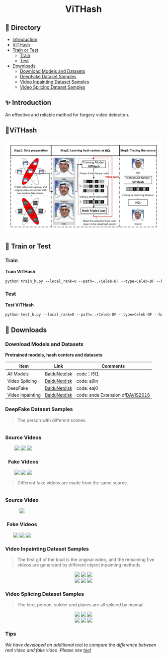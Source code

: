 <h1 align="center">
ViTHash
</h1>

## 📜 Directory

- [Introduction](#-introduction)
- [ViTHash](#%EF%B8%8Fvithash)
- [Train or Test](#-train-or-test)
  - [Train](#train)
  - [Test](#test)
- [Downloads](#%EF%B8%8F-downloads)
  - [Download Models and Datasets](#download-models-and-datasets)
  - [DeepFake Dataset Samples](#deepfake-dataset-samples)
  - [Video Inpainting Dataset Samples](#video-inpainting-dataset-samples)
  - [Video Splicing Dataset Samples](#video-splicing-dataset-samples)

## ✨ Introduction

An effective and reliable method for forgery video detection.

## 👀️ViTHash

<div align="center">
    <img src="./assets/flowchart.png" width="720px" >
</div>

## 🔬 Train or Test

### Train

**Train ViTHash**

```apache
python train_h.py --local_rank=0 --path=../Celeb-DF --type=Celeb-DF --hash_bits=512 --pretrained=x
```

### Test

**Test ViTHash**

```apache
python test_h.py --local_rank=0 --path=../Celeb-DF --type=Celeb-DF --hash_bits=512 --pretrained=x
```

## 🚀️ Downloads

### Download Models and Datasets

**Pretrained models, hash centers and datasets**


| Item          | Link                                                                     | Comments                                                        |
| --------------- | -------------------------------------------------------------------------- | ----------------------------------------------------------------- |
| All Models    | [BaiduNetdisk](https://pan.baidu.com/s/1AXOs4HoDfLpUKiC6mkQl9g?pwd=i5l1) | code：i5l1                                                      |
| Video Splicing | [BaiduNetdisk](https://pan.baidu.com/s/1Ng4BVAxV6t_HbtpZuQN3yg?pwd=a9in) | code: a9in                                                      |
| DeepFake           | [BaiduNetdisk](https://pan.baidu.com/s/1sK1CfBJy_qMvPOVJkW1mXA?pwd=eaj0) | code: eaj0                                                      |
| Video Inpainting      | [BaiduNetdisk](https://pan.baidu.com/s/1h1fu-P-pac5akQpZGNItMw?pwd=ande) | code: ande Extension of[DAVIS2016](https://davischallenge.org/) |

### DeepFake Dataset Samples

> The person with different scenes.

<div style="align-items: center;text-align: center; display: inline-block" >
    <div>
        <h3 align="center">Source Videos</h3>
        <div  align="center">
            <img src="./assets/girl_r0.gif" width="30%">
            <img src="./assets/girl_r1.gif" width="30%">
            <img src="./assets/girl_r2.gif" width="30%">
        </div>
    </div>
    <div>
        <h3 align="center">Fake Videos</h3>
        <div  align="center">
            <img src="./assets/girl_f0.gif" width="30%">
            <img src="./assets/girl_f1.gif" width="30%">
            <img src="./assets/girl_f2.gif" width="30%">
        </div>
    </div>  
</div>

> Different fake videos are made from the same source.

<div style="align-items: center;text-align: center; display: inline-block" >
    <div>
        <h3 align="center">Source Video</h3>
        <div  align="center">
            <img src="./assets/40.gif" width="30%">
        </div>
    </div>
    <div>
        <h3 align="center">Fake Videos</h3>
        <div  align="center">
            <img src="./assets/male-f1.gif" width="30%">
            <img src="./assets/male-f2.gif" width="30%">
            <img src="./assets/male-f3.gif" width="30%">
        </div>
    </div>  
</div>

### Video Inpainting Dataset Samples

> The first gif of the boat is the original video, and the remaining five videos are generated by different object inpainting methods.

<div align="center" >
    <div>
        <div  align="center">
            <img src="./assets/boat.gif" width="30%" >
            <img src="./assets/boat_f0.gif" width="30%" >
            <img src="./assets/boat_f2.gif" width="30%" >
        </div>
    </div>
    <div>
        <div  align="center">
            <img src="./assets/boat_f3.gif" width="30%" >
            <img src="./assets/boat_f4.gif" width="30%" >
            <img src="./assets/boat_f5.gif" width="30%" >
        </div>
    </div>  
</div>

### Video Splicing Dataset Samples

> The bird, person, soldier and planes are all spliced by manual.

<div align="center" >
    <div>
        <div  align="center">
            <img src="./assets/bird.gif" width="30%" >
            <img src="./assets/people.gif" width="30%" >
            <img src="./assets/soldier1.gif" width="30%" >
        </div>
    </div>
    <div>
        <div  align="center">
            <img src="./assets/plane2.gif" width="30%" >
            <img src="./assets/plane3.gif" width="30%" >
            <img src="./assets/plane4.gif" width="30%" >
        </div>
    </div>  
</div>

### Tips

_We have developed an additional tool to compare the difference between real video and fake video. Please see [tool](./ComparisonTool.md)_
